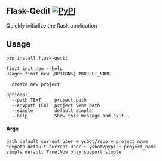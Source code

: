 
## Flask-Qedit [![PyPI](https://img.shields.io/pypi/v/flask-qedit.svg?style=social)]()
Quickly initialize the flask application

## Usage

```angular2html
pip install flask-qedit

finit init new --help
Usage: finit new [OPTIONS] PROJECT_NAME

  create new project

Options:
  --path TEXT     project path
  --envpath TEXT  project venv path
  --simple        default simple
  --help          Show this message and exit.
```

#### Args

```angular2html
path default current user + ysbot/repo + project_name
envpath default current user + ysbot/pypi + project_name
simple default True,Now only support simple 
```